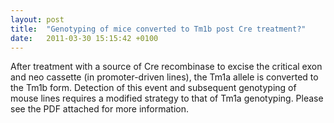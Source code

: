 ```yaml
---
layout: post
title:  "Genotyping of mice converted to Tm1b post Cre treatment?"
date:   2011-03-30 15:15:42 +0100
---
```


After treatment with a source of Cre recombinase to excise the critical exon and neo cassette (in promoter-driven lines),  the Tm1a allele is converted to the Tm1b form. Detection of this event and subsequent genotyping  of mouse lines requires a modified strategy to that of Tm1a genotyping.
Please see the PDF attached for more information.